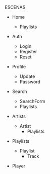 ESCENAS
* Home
    * Playlists
* Auth
    * Login
    * Register
    * Reset 
* Profile
    * Update
    * Password
* Search
    * SearchForm
    * Playlists
* Artists
    * Artist
        * Playlists
    

* Playlists
    * Playlist
        * Track   
                  
* Player
